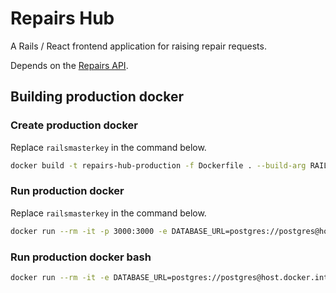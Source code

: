 # Repairs Hub

A Rails / React frontend application for raising repair requests.

Depends on the [Repairs API](https://github.com/LBHackney-IT/repairs-api).

## Building production docker

### Create production docker

Replace `railsmasterkey` in the command below.

```sh
docker build -t repairs-hub-production -f Dockerfile . --build-arg RAILS_MASTER_KEY=railsmasterkey
```

### Run production docker

Replace `railsmasterkey` in the command below.

```sh
docker run --rm -it -p 3000:3000 -e DATABASE_URL=postgres://postgres@host.docker.internal:5432/repairs_hub_development -e RAILS_SERVE_STATIC_FILES=true -e RAILS_ENV=production -e RAILS_LOG_TO_STDOUT=true -e RAILS_MASTER_KEY=railsmasterkey repairs-hub-production:latest bundle exec rails s
```

### Run production docker bash

```sh
docker run --rm -it -e DATABASE_URL=postgres://postgres@host.docker.internal:5432/repairs_hub_development -e RAILS_SERVE_STATIC_FILES=true -e RAILS_ENV=production -e RAILS_LOG_TO_STDOUT=true repairs-hub-production:latest /bin/bash
```
